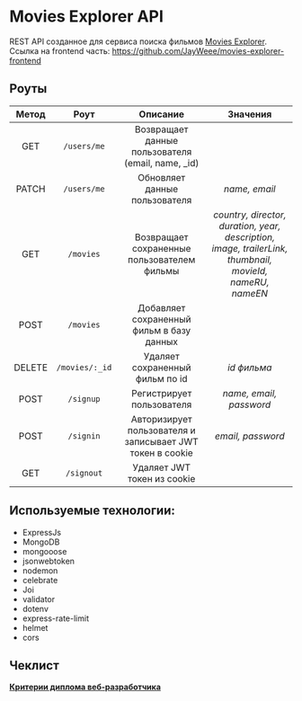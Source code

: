 # Movies Explorer API
REST API созданное для сервиса поиска фильмов [Movies Explorer](https://films-explorer.nomoreparties.co).  
Ссылка на frontend часть: https://github.com/JayWeee/movies-explorer-frontend

## Роуты
| Метод | Роут | Описание | Значения |
| :---: | :--: | :------: | :------: |
|  GET  | `/users/me` | Возвращает данные пользователя (email, name, _id) |
| PATCH | `/users/me` | Обновляет данные пользователя | _name, email_ |
|  GET  |  `/movies`  | Возвращает сохраненные пользователем фильмы | _country, director, duration, year, description, image, trailerLink, thumbnail, movieId, nameRU, nameEN_ |
| POST  |  `/movies`  | Добавляет сохраненный фильм в базу данных |
| DELETE| `/movies/:_id` | Удаляет сохраненный фильм по id | _id фильма_ |
| POST  | `/signup` | Регистрирует пользователя | _name, email, password_ |
| POST  | `/signin` | Авторизирует пользователя и записывает JWT токен в cookie | _email, password_ |
|  GET  | `/signout` | Удаляет JWT токен из cookie |

## Используемые технологии:
- ExpressJs
- MongoDB
- mongooose
- jsonwebtoken
- nodemon
- celebrate
- Joi
- validator
- dotenv
- express-rate-limit
- helmet
- cors

## Чеклист
**[Критерии диплома веб-разработчика](https://code.s3.yandex.net/web-developer/static/new-program/web-diploma-criteria-2.0/index.html)**
